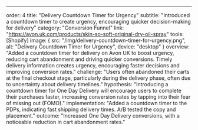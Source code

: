 ---
order: 4
title: "Delivery Countdown Timer for Urgency"
subtitle: "Introduced a countdown timer to create urgency, encouraging quicker decision-making for delivery"
category: "Conversion Funnel"
link: "https://avon.uk.com/products/skin-so-soft-original-dry-oil-spray"
tools: [Shopify]
image: {
    src: "/img/delivery-countdown-timer-for-urgency.png",
    alt: "Delivery Countdown Timer for Urgency",
    device: "desktop"
}
overview: "Added a countdown timer for delivery on Avon UK to boost urgency, reducing cart abandonment and driving quicker conversions. Timely delivery information creates urgency, encouraging faster decisions and improving conversion rates."
challenge: "Users often abandoned their carts at the final checkout stage, particularly during the delivery phase, often due to uncertainty about delivery timelines."
hypothesis: "Introducing a countdown timer for One Day Delivery will encourage users to complete their purchases faster, increasing conversion rates by tapping into their fear of missing out (FOMO)."
implementation: "Added a countdown timer to the PDPs, indicating fast shipping delivery times. A/B tested the copy and placement."
outcome: "Increased One Day Delivery conversions, with a noticeable reduction in cart abandonment rates."